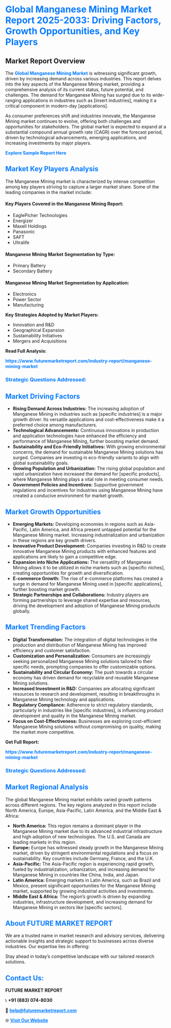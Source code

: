 <h1 style="color: #007BFF;">Global Manganese Mining Market Report 2025-2033: Driving Factors, Growth Opportunities, and Key Players</h1>

<section id="overview">
<h2>Market Report Overview</h2>
<p>The <a href="https://www.futuremarketreport.com/industry-report/manganese-mining-market" style="color: #007BFF; text-decoration: none;"><strong>Global Manganese Mining Market</strong></a> is witnessing significant growth, driven by increasing demand across various industries. This report delves into the key aspects of the Manganese Mining market, providing a comprehensive analysis of its current status, future potential, and challenges. The demand for Manganese Mining has surged due to its wide-ranging applications in industries such as [insert industries], making it a critical component in modern-day [applications].</p>
<p>As consumer preferences shift and industries innovate, the Manganese Mining market continues to evolve, offering both challenges and opportunities for stakeholders. The global market is expected to expand at a substantial compound annual growth rate (CAGR) over the forecast period, driven by technological advancements, emerging applications, and increasing investments by major players.</p>
</section>

<section id="overview">
<p><a href="https://www.futuremarketreport.com/request-sample/reportId=34909" style="color: #007BFF; text-decoration: none;"><strong>Explore Sample Report Here</strong></a></p>
</section>

<section id="key-players">
<h2 style="color: #007BFF;">Market Key Players Analysis</h2>
<p>The Manganese Mining market is characterized by intense competition among key players striving to capture a larger market share. Some of the leading companies in the market include:</p>
<h4>Key Players Covered in the Manganese Mining Report:</h4>
<ul><li>EaglePicher Technologies</li><li>Energizer</li><li>Maxell Holdings</li><li>Panasonic</li><li>SAFT</li><li>Ultralife</li></ul>
<h4>Manganese Mining Market Segmentation by Type:</h4>
<ul><li>Primary Battery</li><li>Secondary Battery</li></ul>

<h4>Manganese Mining Market Segmentation by Application:</h4>
<ul><li>Electronics</li><li>Power Sector</li><li>Manufacturing</li></ul>
<p><strong>Key Strategies Adopted by Market Players:</strong></p>
<ul>
<li>Innovation and R&D</li>
<li>Geographical Expansion</li>
<li>Sustainability Initiatives</li>
<li>Mergers and Acquisitions</li>
</ul>
</section>

<section>
<p><strong>Read Full Analysis: </strong></p><a href="https://www.futuremarketreport.com/industry-report/manganese-mining-market" style="color: #007BFF; text-decoration: none;"><strong>https://www.futuremarketreport.com/industry-report/manganese-mining-market</strong></a>
<h3 style="color: #007BFF;">Strategic Questions Addressed:</h3>
</section>

<section id="driving-factors">
<h2 style="color: #007BFF;">Market Driving Factors</h2>
<ul>
<li><strong>Rising Demand Across Industries:</strong> The increasing adoption of Manganese Mining in industries such as [specific industries] is a major growth driver. Its versatile applications and cost-effectiveness make it a preferred choice among manufacturers.</li>
<li><strong>Technological Advancements:</strong> Continuous innovations in production and application technologies have enhanced the efficiency and performance of Manganese Mining, further boosting market demand.</li>
<li><strong>Sustainability and Eco-Friendly Initiatives:</strong> With growing environmental concerns, the demand for sustainable Manganese Mining solutions has surged. Companies are investing in eco-friendly variants to align with global sustainability goals.</li>
<li><strong>Growing Population and Urbanization:</strong> The rising global population and rapid urbanization have increased the demand for [specific products], where Manganese Mining plays a vital role in meeting consumer needs.</li>
<li><strong>Government Policies and Incentives:</strong> Supportive government regulations and incentives for industries using Manganese Mining have created a conducive environment for market growth.</li>
</ul>
</section>

<section id="growth-opportunities">
<h2 style="color: #007BFF;">Market Growth Opportunities</h2>
<ul>
<li><strong>Emerging Markets:</strong> Developing economies in regions such as Asia-Pacific, Latin America, and Africa present untapped potential for the Manganese Mining market. Increasing industrialization and urbanization in these regions are key growth drivers.</li>
<li><strong>Innovative Product Development:</strong> Companies investing in R&D to create innovative Manganese Mining products with enhanced features and applications are likely to gain a competitive edge.</li>
<li><strong>Expansion into Niche Applications:</strong> The versatility of Manganese Mining allows it to be utilized in niche markets such as [specific niches], creating opportunities for growth and diversification.</li>
<li><strong>E-commerce Growth:</strong> The rise of e-commerce platforms has created a surge in demand for Manganese Mining used in [specific applications], further boosting market growth.</li>
<li><strong>Strategic Partnerships and Collaborations:</strong> Industry players are forming partnerships to leverage shared expertise and resources, driving the development and adoption of Manganese Mining products globally.</li>
</ul>
</section>

<section id="trending-factors">
<h2 style="color: #007BFF;">Market Trending Factors</h2>
<ul>
<li><strong>Digital Transformation:</strong> The integration of digital technologies in the production and distribution of Manganese Mining has improved efficiency and customer satisfaction.</li>
<li><strong>Customization and Personalization:</strong> Consumers are increasingly seeking personalized Manganese Mining solutions tailored to their specific needs, prompting companies to offer customizable options.</li>
<li><strong>Sustainability and Circular Economy:</strong> The push towards a circular economy has driven demand for recyclable and reusable Manganese Mining solutions.</li>
<li><strong>Increased Investment in R&D:</strong> Companies are allocating significant resources to research and development, resulting in breakthroughs in Manganese Mining technology and applications.</li>
<li><strong>Regulatory Compliance:</strong> Adherence to strict regulatory standards, particularly in industries like [specific industries], is influencing product development and quality in the Manganese Mining market.</li>
<li><strong>Focus on Cost-Effectiveness:</strong> Businesses are exploring cost-efficient Manganese Mining solutions without compromising on quality, making the market more competitive.</li>
</ul>
</section>

<section>
<p><strong>Get Full Report: </strong></p><a href="https://www.futuremarketreport.com/industry-report/manganese-mining-market" style="color: #007BFF; text-decoration: none;"><strong>https://www.futuremarketreport.com/industry-report/manganese-mining-market</strong></a>
<h3 style="color: #007BFF;">Strategic Questions Addressed:</h3>
</section>


<section id="regional-analysis">
<h2 style="color: #007BFF;">Market Regional Analysis</h2>
<p>The global Manganese Mining market exhibits varied growth patterns across different regions. The key regions analyzed in this report include North America, Europe, Asia-Pacific, Latin America, and the Middle East & Africa:</p>
<ul>
<li><strong>North America:</strong> This region remains a dominant player in the Manganese Mining market due to its advanced industrial infrastructure and high adoption of new technologies. The U.S. and Canada are leading markets in this region.</li>
<li><strong>Europe:</strong> Europe has witnessed steady growth in the Manganese Mining market, driven by stringent environmental regulations and a focus on sustainability. Key countries include Germany, France, and the U.K.</li>
<li><strong>Asia-Pacific:</strong> The Asia-Pacific region is experiencing rapid growth, fueled by industrialization, urbanization, and increasing demand for Manganese Mining in countries like China, India, and Japan.</li>
<li><strong>Latin America:</strong> Emerging markets in Latin America, such as Brazil and Mexico, present significant opportunities for the Manganese Mining market, supported by growing industrial activities and investments.</li>
<li><strong>Middle East & Africa:</strong> The region’s growth is driven by expanding industries, infrastructure development, and increasing demand for Manganese Mining in sectors like [specific sectors].</li>
</ul>
</section>

<footer>
<h2 style="color: #007BFF;">About FUTURE MARKET REPORT</h2>
<p>We are a trusted name in market research and advisory services, delivering actionable insights and strategic support to businesses across diverse industries. Our expertise lies in offering:</p>

<p>Stay ahead in today’s competitive landscape with our tailored research solutions.</p>

<h2 style="color: #007BFF;">Contact Us:</h2>
<p><strong>FUTURE MARKET REPORT</strong></p>
<p>📞 <strong>+91 (883) 074-8030</strong></p>
<p>📧 <strong><a href="mailto:help@futuremarketreport.com" style="color: #007BFF;">help@futuremarketreport.com</a></strong></p>
<p>🌐 <strong><a href="https://www.futuremarketreport.com/" style="color: #007BFF;">Visit Our Website</a></strong></p>
</footer>